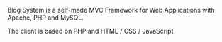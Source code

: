 Blog System is a self-made MVC Framework for Web Applications with Apache, PHP and MySQL.

The client is based on PHP and HTML / CSS / JavaScript. 
